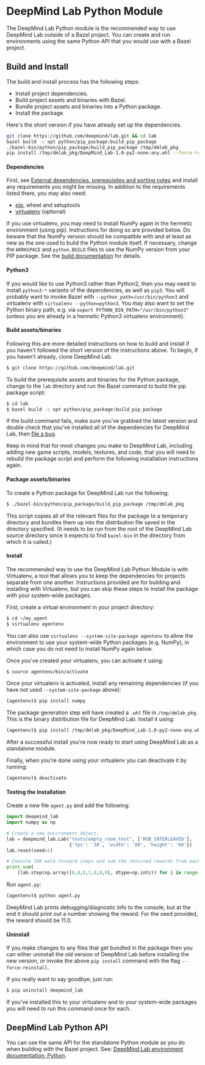 # DeepMind Lab Python Module

The DeepMind Lab Python module is the recommended way to use DeepMind Lab
outside of a Bazel project. You can create and run environments using the same
Python API that you would use with a Bazel project.

## Build and Install

The build and install process has the following steps:

- Install project dependencies.
- Build project assets and binaries with Bazel.
- Bundle project assets and binaries into a Python package.
- Install the package.

Here's the short version if you have already set up the dependencies.

```sh
git clone https://github.com/deepmind/lab.git && cd lab
bazel build -c opt python/pip_package:build_pip_package
./bazel-bin/python/pip_package/build_pip_package /tmp/dmlab_pkg
pip install /tmp/dmlab_pkg/DeepMind_Lab-1.0-py2-none-any.whl --force-reinstall
```

#### Dependencies

First, see [External dependencies, prerequisites and porting
notes](../../README.md#external-dependencies-prerequisites-and-porting-notes)
and install any requirements you might be missing. In addition to the
requirements listed there, you may also need:

- [pip](https://pip.pypa.io/en/stable/installing/), wheel and setuptools
- [virtualenv](https://virtualenv.pypa.io/en/stable/installation/) (optional)

If you use virtualenv, you may need to install NumPy again in the hermetic
environment (using pip). Instructions for doing so are provided below. Do beware
that the NumPy version should be compatible with and at least as new as the one
used to build the Python module itself. If necessary, change the `WORKSPACE` and
`python.BUILD` files to use the NumPy version from your PIP package. See the
[build documentation](../../docs/users/build.md#lua-and-python-dependencies) for
details.

#### Python3

If you would like to use Python3 rather than Python2, then you may need to
install `python3-*` variants of the dependencies, as well as `pip3`. You will
probably want to invoke Bazel with `--python_path=/usr/bin/python3` and
virtualenv with `virtualenv --python=python3`. You may also want to set the
Python binary path, e.g. via `export PYTHON_BIN_PATH="/usr/bin/python3"` (unless
you are already in a hermetic Python3 virtualenv environment).

#### Build assets/binaries

Following this are more detailed instructions on how to build and install if you
haven't followed the short version of the instructions above. To begin, if you
haven't already, clone DeepMind Lab.

```sh
$ git clone https://github.com/deepmind/lab.git
```


To build the prerequisite assets and binaries for the Python package, change to
the `lab` directory and run the Bazel command to build the pip package script:

```sh
$ cd lab
$ bazel build -c opt python/pip_package:build_pip_package
```

If the build command fails, make sure you've grabbed the latest version and
double check that you've installed all of the dependencies for DeepMind Lab,
then [file a bug](https://github.com/deepmind/lab/issues/new).

Keep in mind that for most changes you make to DeepMind Lab, including adding
new game scripts, models, textures, and code, that you will need to rebuild the
package script and perform the following installation instructions again.

#### Package assets/binaries

To create a Python package for DeepMind Lab run the following:

```sh
$ ./bazel-bin/python/pip_package/build_pip_package /tmp/dmlab_pkg
```
This script copies all of the relevant files for the package to a temporary
directory and bundles them up into the distribution file saved in the directory
specified. (It needs to be run from the root of the DeepMind Lab source
directory since it expects to find `bazel-bin` in the directory from which it is
called.)

#### Install

The recommended way to use the DeepMind Lab Python Module is with Virtualenv, a
tool that allows you to keep the dependencies for projects separate from one
another. Instructions provided are for building and installing with Virtualenv,
but you can skip these steps to install the package with your system-wide
packages.

First, create a virtual environment in your project directory:

```sh
$ cd ~/my_agent
$ virtualenv agentenv
```

You can also use `virtualenv --system-site-package agentenv` to allow the
environment to use your system-wide Python packages (e.g. NumPy), in which
case you do not need to install NumPy again below.

Once you've created your virtualenv, you can activate it using:

```sh
$ source agentenv/bin/activate
```

Once your virtualenv is activated, install any remaining dependencies (if you
have not used `--system-site-package` above):

```sh
(agentenv)$ pip install numpy
```

The package generation step will have created a `.whl` file in `/tmp/dmlab_pkg`.
This is the binary distribution file for DeepMind Lab. Install it using:

```sh
(agentenv)$ pip install /tmp/dmlab_pkg/DeepMind_Lab-1.0-py2-none-any.whl
```

After a successful install you're now ready to start using DeepMind Lab as a
standalone module.

Finally, when you're done using your virtualenv you can deactivate it by
running:

```sh
(agentenv)$ deactivate
```

#### Testing the Installation

Create a new file `agent.py` and add the following:

```python
import deepmind_lab
import numpy as np

# Create a new environment object.
lab = deepmind_lab.Lab("tests/empty_room_test", ['RGB_INTERLEAVED'],
                       {'fps': '30', 'width': '80', 'height': '60'})
lab.reset(seed=1)

# Execute 100 walk-forward steps and sum the returned rewards from each step.
print sum(
    [lab.step(np.array([0,0,0,1,0,0,0], dtype=np.intc)) for i in range(0, 100)])
```

Run `agent.py`:

```sh
(agentenv)$ python agent.py
```

DeepMind Lab prints debugging/diagnostic info to the console, but at the end it
should print out a number showing the reward. For the seed provided, the reward
should be 11.0.

#### Uninstall

If you make changes to any files that get bundled in the package then you can
either uninstall the old version of DeepMind Lab before installing the new
version, or invoke the above `pip install` command with the flag
`--force-reinstall`.

If you really want to say goodbye, just run:

```sh
$ pip uninstall deepmind_lab
```

If you've installed this to your virtualenv and to your system-wide packages you
will need to run this command once for each.

## DeepMind Lab Python API

You can use the same API for the standalone Python module as you do when
building with the Bazel project. See:
[DeepMind Lab environment documentation: Python](../../docs/users/python_api.md).
